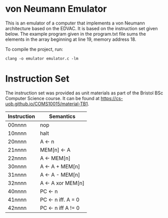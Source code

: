 # von Neumann Emulator

This is an emulator of a computer that implements a von Neumann architecture based on the EDVAC. It is based on the instruction set given below. The example program given in the program.txt file sums the elements in the array beginning at line 19, memory address 18.

To compile the project, run:
```
clang -o emulator emulator.c -lm
```


# Instruction Set

The instruction set was provided as unit materials as part of the Bristol BSc Computer Science course. It can be found at https://cs-uob.github.io/COMS10015/material-TB1.

| Instruction | Semantics          |
| ----------- | ------------------ |
| 00nnnn      | nop                |
| 10nnnn      | halt               |
| 20nnnn      | A <- n             |
| 21nnnn      | MEM[n] <- A        |
| 22nnnn      | A <- MEM[n]        |
| 30nnnn      | A <- A + MEM[n]    |
| 31nnnn      | A <- A - MEM[n]    |
| 32nnnn      | A <- A xor MEM[n]  |
| 40nnnn      | PC <- n            |
| 41nnnn      | PC <- n iff. A = 0 |
| 42nnnn      | PC <- n iff A != 0 |

